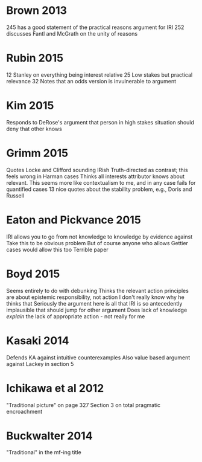 # Brown 2013

245 has a good statement of the practical reasons argument for IRI
252 discusses Fantl and McGrath on the unity of reasons

# Rubin 2015
12 Stanley on everything being interest relative
25 Low stakes but practical relevance
32 Notes that an odds version is invulnerable to argument

# Kim 2015
Responds to DeRose's argument that person in high stakes situation should deny that other knows

# Grimm 2015
Quotes Locke and Clifford sounding IRish
Truth-directed as contrast; this feels wrong in Harman cases
Thinks all interests attributor knows about relevant. This seems more like contextualism to me, and in any case fails for quantified cases
13 nice quotes about the stability problem, e.g., Doris and Russell

# Eaton and Pickvance 2015
IRI allows you to go from not knowledge to knowledge by evidence against
Take this to be obvious problem
But of course anyone who allows Gettier cases would allow this too
Terrible paper

# Boyd 2015

Seems entirely to do with debunking
Thinks the relevant action principles are about epistemic responsibility, not action
I don't really know why he thinks that
Seriously the argument here is all that IRI is so antecedently implausible that should jump for other argument
Does lack of knowledge *explain* the lack of appropriate action - not really for me

# Kasaki 2014

Defends KA against intuitive counterexamples
Also value based argument against Lackey in section 5

# Ichikawa et al 2012

"Traditional picture" on page 327
Section 3 on total pragmatic encroachment

# Buckwalter 2014

"Traditional" in the mf-ing title

